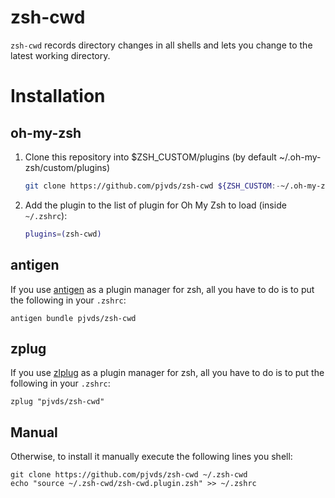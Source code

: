 # zsh-cwd

`zsh-cwd` records directory changes in all shells and lets you change to the latest working directory.

# Installation

## oh-my-zsh

1. Clone this repository into $ZSH_CUSTOM/plugins (by default ~/.oh-my-zsh/custom/plugins)
   ```sh
   git clone https://github.com/pjvds/zsh-cwd ${ZSH_CUSTOM:-~/.oh-my-zsh/custom}/plugins/zsh-cwd
   ```

2. Add the plugin to the list of plugin for Oh My Zsh to load (inside `~/.zshrc`):
   ```sh
   plugins=(zsh-cwd)
   ```

## antigen

If you use [antigen](https://github.com/zsh-users/antigen) as a plugin manager for zsh, all you have to do is to put the following in your `.zshrc`:

```
antigen bundle pjvds/zsh-cwd
```

## zplug

If you use [zlplug](https://github.com/zplug/zplug) as a plugin manager for zsh, all you have to do is to put the following in your `.zshrc`:

```
zplug "pjvds/zsh-cwd"
```

## Manual

Otherwise, to install it manually execute the following lines you shell:

```
git clone https://github.com/pjvds/zsh-cwd ~/.zsh-cwd
echo "source ~/.zsh-cwd/zsh-cwd.plugin.zsh" >> ~/.zshrc
```
